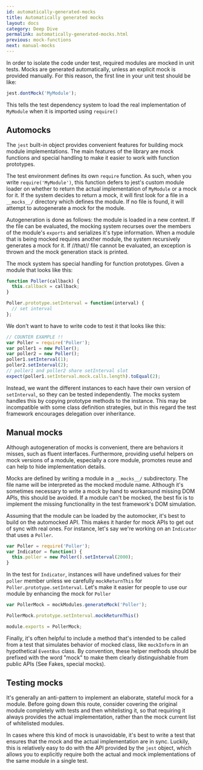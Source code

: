 ```yaml
---
id: automatically-generated-mocks
title: Automatically generated mocks
layout: docs
category: Deep Dive
permalink: automatically-generated-mocks.html
previous: mock-functions
next: manual-mocks
---
```


In order to isolate the code under test, required modules are mocked in unit tests. Mocks are generated automatically, unless an explicit mock is provided manually. For this reason, the first line in your unit test should be like:

```javascript
jest.dontMock('MyModule');
```

This tells the test dependency system to load the real implementation of `MyModule` when it is imported using `require()`

Automocks
---------

The `jest` built-in object provides convenient features for building mock module implementations. The main features of the library are mock functions and special handling to make it easier to work with function prototypes.

The test environment defines its own `require` function. As such, when you write
`require('MyModule')`, this function defers to jest's custom module loader on whether to return the actual implementation of `MyModule` or a mock for it. If the system decides to return a mock, it will first look for a file in a `__mocks__/` directory which defines the module. If no file is found, it will attempt to autogenerate a mock for the module.

Autogeneration is done as follows: the module is loaded in a new context. If the file can be evaluated, the mocking system recurses over the members of the module's `exports` and serializes it's type information. When a module that is being mocked requires another module, the system recursively generates a mock for it. If //that// file cannot be evaluated, an exception is thrown and the mock generation stack is printed.

The mock system has special handling for function prototypes. Given a module that looks like this:

```javascript
function Poller(callback) {
  this.callback = callback;
}

Poller.prototype.setInterval = function(interval) {
  // set interval
};
```

We don't want to have to write code to test it that looks like this:

```javascript
// COUNTER EXAMPLE !!
var Poller = require('Poller');
var poller1 = new Poller();
var poller2 = new Poller();
poller1.setInterval(1);
poller2.setInterval(2);
// poller1 and poller2 share setInterval slot
expect(poller1.setInterval.mock.calls.length).toEqual(2);
```

Instead, we want the different instances to each have their own version of `setInterval`, so they can be tested independently. The mocks system handles this by copying prototype methods to the instance. This may be incompatible with some class definition strategies, but in this regard the test framework encourages delegation over inheritance.


Manual mocks
------------

Although autogeneration of mocks is convenient, there are behaviors it misses, such as fluent interfaces. Furthermore, providing useful helpers on mock versions of a module, especially a core module, promotes reuse and can help to hide implementation details.

Mocks are defined by writing a module in a `__mocks__/` subdirectory. The file name will be interpreted as the mocked module name. Although it's sometimes necessary to write a mock by hand to workaround missing DOM APIs, this should be avoided. If a module can't be mocked, the best fix is to implement the missing functionality in the test framework's DOM simulation.

Assuming that the module can be loaded by the automocker, it's best to build on the automocked API. This makes it harder for mock APIs to get out of sync with real ones. For instance, let's say we're working on an `Indicator` that uses a `Poller`.

```javascript
var Poller = require('Poller');
var Indicator = function() {
  this.poller = new Poller().setInterval(2000);
}
```

In the test for `Indicator`, instances will have undefined values for their `poller` member unless we carefully `mockReturnThis` for `Poller.prototype.setInterval`. Let's make it easier for people to use our module by enhancing the mock for `Poller`

```javascript
var PollerMock = mockModules.generateMock('Poller');

PollerMock.prototype.setInterval.mockReturnThis()

module.exports = PollerMock;
```

Finally, it's often helpful to include a method that's intended to be called from a test that simulates behavior of mocked class, like `mockInform` in an hypothetical `EventBus` class. By convention, these helper methods should be prefixed with the word "mock" to make them clearly distinguishable from public APIs (See Fakes, special mocks).

Testing mocks
-------------

It's generally an anti-pattern to implement an elaborate, stateful mock for a module. Before going down this route, consider covering the original module completely with tests and then whitelisting it, so that requiring it always provides the actual implementation, rather than the mock current list of whitelisted modules.

In cases where this kind of mock is unavoidable, it's best to write a test that
ensures that the mock and the actual implementation are in sync. Luckily, this
is relatively easy to do with the API provided by the `jest` object, which allows you to explicitly require both the actual and mock implementations of the same module in a single test.
